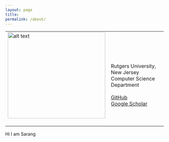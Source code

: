 ```yaml
---
layout: page
title: 
permalink: /about/
---
```




<table><tr><td>
<img src="https://i.imgur.com/2guZweZ.jpg" alt="alt text" width="310px" height="275px" />&nbsp;</td>
<td align="left">
<br />
<br />
Rutgers University, New Jersey
<br />
Computer Science Department
<br />
<br />
<a href="https://github.com/barlowtwin">GitHub</a>
<br />
<a href="https://scholar.google.com/citations?user=vvJ-sZQAAAAJ&hl=en">Google Scholar</a>
 </td>
  </tr>
  </table>
  
  
 <p> Hi I am Sarang </p>
